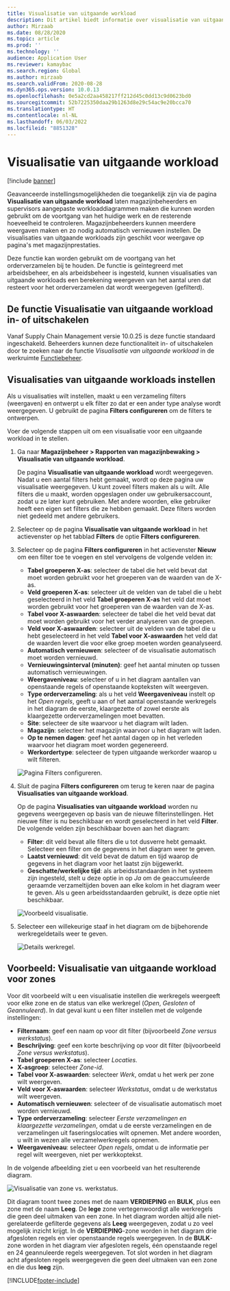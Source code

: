 ```yaml
---
title: Visualisatie van uitgaande workload
description: Dit artikel biedt informatie over visualisatie van uitgaande workloads. Met deze functionaliteit kunnen magazijnbeheerders en supervisors aangepaste workloaddiagrammen maken die kunnen worden gebruikt om de voortgang van het huidige werk en de resterende hoeveelheid te controleren. Magazijnbeheerders kunnen meerdere weergaven maken en zo nodig automatisch vernieuwen instellen.
author: Mirzaab
ms.date: 08/28/2020
ms.topic: article
ms.prod: ''
ms.technology: ''
audience: Application User
ms.reviewer: kamaybac
ms.search.region: Global
ms.author: mirzaab
ms.search.validFrom: 2020-08-28
ms.dyn365.ops.version: 10.0.13
ms.openlocfilehash: 0e5a2cd2aa458217ff212d45c0dd13c9d0623bd0
ms.sourcegitcommit: 52b7225350daa29b1263d8e29c54ac9e20bcca70
ms.translationtype: HT
ms.contentlocale: nl-NL
ms.lasthandoff: 06/03/2022
ms.locfileid: "8851328"
---
```

# <a name="outbound-workload-visualization"></a>Visualisatie van uitgaande workload

[!include [banner](../includes/banner.md)]

Geavanceerde instellingsmogelijkheden die toegankelijk zijn via de pagina **Visualisatie van uitgaande workload** laten magazijnbeheerders en supervisors aangepaste workloaddiagrammen maken die kunnen worden gebruikt om de voortgang van het huidige werk en de resterende hoeveelheid te controleren. Magazijnbeheerders kunnen meerdere weergaven maken en zo nodig automatisch vernieuwen instellen. De visualisaties van uitgaande workloads zijn geschikt voor weergave op pagina's met magazijnprestaties.

Deze functie kan worden gebruikt om de voortgang van het orderverzamelen bij te houden. De functie is geïntegreerd met arbeidsbeheer, en als arbeidsbeheer is ingesteld, kunnen visualisaties van uitgaande workloads een berekening weergeven van het aantal uren dat resteert voor het orderverzamelen dat wordt weergegeven (gefilterd).

## <a name="turn-the-outbound-workload-visualization-feature-on-or-off"></a>De functie Visualisatie van uitgaande workload in- of uitschakelen

Vanaf Supply Chain Management versie 10.0.25 is deze functie standaard ingeschakeld. Beheerders kunnen deze functionaliteit in- of uitschakelen door te zoeken naar de functie *Visualisatie van uitgaande workload* in de werkruimte [Functiebeheer](../../fin-ops-core/fin-ops/get-started/feature-management/feature-management-overview.md).

## <a name="set-up-outbound-workload-visualizations"></a>Visualisaties van uitgaande workloads instellen

Als u visualisaties wilt instellen, maakt u een verzameling filters (weergaven) en ontwerpt u elk filter zo dat er een ander type analyse wordt weergegeven. U gebruikt de pagina **Filters configureren** om de filters te ontwerpen.

Voer de volgende stappen uit om een visualisatie voor een uitgaande workload in te stellen.

1. Ga naar **Magazijnbeheer \> Rapporten van magazijnbewaking \> Visualisatie van uitgaande workload**.

    De pagina **Visualisatie van uitgaande workload** wordt weergegeven. Nadat u een aantal filters hebt gemaakt, wordt op deze pagina uw visualisatie weergegeven. U kunt zoveel filters maken als u wilt. Alle filters die u maakt, worden opgeslagen onder uw gebruikersaccount, zodat u ze later kunt gebruiken. Met andere woorden, elke gebruiker heeft een eigen set filters die ze hebben gemaakt. Deze filters worden niet gedeeld met andere gebruikers.

1. Selecteer op de pagina **Visualisatie van uitgaande workload** in het actievenster op het tabblad **Filters** de optie **Filters configureren**.
1. Selecteer op de pagina **Filters configureren** in het actievenster **Nieuw** om een filter toe te voegen en stel vervolgens de volgende velden in:

    - **Tabel groeperen X-as**: selecteer de tabel die het veld bevat dat moet worden gebruikt voor het groeperen van de waarden van de X-as.
    - **Veld groeperen X-as**: selecteer uit de velden van de tabel die u hebt geselecteerd in het veld **Tabel groeperen X-as** het veld dat moet worden gebruikt voor het groeperen van de waarden van de X-as.
    - **Tabel voor X-aswaarden**: selecteer de tabel die het veld bevat dat moet worden gebruikt voor het verder analyseren van de groepen.
    - **Veld voor X-aswaarden**: selecteer uit de velden van de tabel die u hebt geselecteerd in het veld **Tabel voor X-aswaarden** het veld dat de waarden levert die voor elke groep moeten worden geanalyseerd.
    - **Automatisch vernieuwen**: selecteer of de visualisatie automatisch moet worden vernieuwd.
    - **Vernieuwingsinterval (minuten)**: geef het aantal minuten op tussen automatisch vernieuwingen.
    - **Weergaveniveau**: selecteer of u in het diagram aantallen van openstaande regels of openstaande kopteksten wilt weergeven.
    - **Type orderverzameling**: als u het veld **Weergaveniveau** instelt op het _Open regels_, geeft u aan of het aantal openstaande werkregels in het diagram de eerste, klaargezette of zowel eerste als klaargezette orderverzamelingen moet bevatten.
    - **Site**: selecteer de site waarvoor u het diagram wilt laden.
    - **Magazijn**: selecteer het magazijn waarvoor u het diagram wilt laden.
    - **Op te nemen dagen**: geef het aantal dagen op in het verleden waarvoor het diagram moet worden gegenereerd.
    - **Werkordertype**: selecteer de typen uitgaande werkorder waarop u wilt filteren.

    ![Pagina Filters configureren.](media/work-viz-filters-1.png "Pagina Filters configureren")

1. Sluit de pagina **Filters configureren** om terug te keren naar de pagina **Visualisaties van uitgaande workload**.

    Op de pagina **Visualisaties van uitgaande workload** worden nu gegevens weergegeven op basis van de nieuwe filterinstellingen. Het nieuwe filter is nu beschikbaar en wordt geselecteerd in het veld **Filter**. De volgende velden zijn beschikbaar boven aan het diagram:

    - **Filter**: dit veld bevat alle filters die u tot dusverre hebt gemaakt. Selecteer een filter om de gegevens in het diagram weer te geven.
    - **Laatst vernieuwd**: dit veld bevat de datum en tijd waarop de gegevens in het diagram voor het laatst zijn bijgewerkt.
    - **Geschatte/werkelijke tijd**: als arbeidsstandaarden in het systeem zijn ingesteld, stelt u deze optie in op *Ja* om de geaccumuleerde geraamde verzameltijden boven aan elke kolom in het diagram weer te geven. Als u geen arbeidsstandaarden gebruikt, is deze optie niet beschikbaar.

    ![Voorbeeld visualisatie.](media/work-viz-chart.png "Voorbeeld visualisatie")

1. Selecteer een willekeurige staaf in het diagram om de bijbehorende werkregeldetails weer te geven.

    ![Details werkregel.](media/work-viz-work-details.png "Details werkregel")

## <a name="example-outbound-workload-visualization-for-zones"></a>Voorbeeld: Visualisatie van uitgaande workload voor zones

Voor dit voorbeeld wilt u een visualisatie instellen die werkregels weergeeft voor elke zone en de status van elke werkregel (_Open_, _Gesloten_ of _Geannuleerd_). In dat geval kunt u een filter instellen met de volgende instellingen:

- **Filternaam**: geef een naam op voor dit filter (bijvoorbeeld _Zone versus werkstatus_).
- **Beschrijving**: geef een korte beschrijving op voor dit filter (bijvoorbeeld _Zone versus werkstatus_).
- **Tabel groeperen X-as**: selecteer _Locaties._
- **X-asgroep**: selecteer _Zone-id_.
- **Tabel voor X-aswaarden**: selecteer _Werk_, omdat u het werk per zone wilt weergeven.
- **Veld voor X-aswaarden**: selecteer _Werkstatus_, omdat u de werkstatus wilt weergeven.
- **Automatisch vernieuwen**: selecteer of de visualisatie automatisch moet worden vernieuwd.
- **Type orderverzameling**: selecteer _Eerste verzamelingen en klaargezette verzamelingen_, omdat u de eerste verzamelingen en de verzamelingen uit faseringslocaties wilt opnemen. Met andere woorden, u wilt in wezen alle verzamelwerkregels opnemen.
- **Weergaveniveau**: selecteer _Open regels_, omdat u de informatie per regel wilt weergeven, niet per werkkoptekst.

In de volgende afbeelding ziet u een voorbeeld van het resulterende diagram.

![Visualisatie van zone vs. werkstatus.](media/work-viz-chart.png "Visualisatie van zone vs. werkstatus")

Dit diagram toont twee zones met de naam **VERDIEPING** en **BULK**, plus een zone met de naam **Leeg**. De **lege** zone vertegenwoordigt alle werkregels die geen deel uitmaken van een zone. In het diagram worden altijd alle niet-gerelateerde gefilterde gegevens als **Leeg** weergegeven, zodat u zo veel mogelijk inzicht krijgt. In de **VERDIEPING**-zone worden in het diagram drie afgesloten regels en vier openstaande regels weergegeven. In de **BULK**-zone worden in het diagram vier afgesloten regels, één openstaande regel en 24 geannuleerde regels weergegeven. Tot slot worden in het diagram acht afgesloten regels weergegeven die geen deel uitmaken van een zone en die dus **leeg** zijn.


[!INCLUDE[footer-include](../../includes/footer-banner.md)]